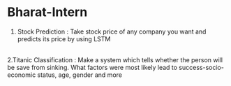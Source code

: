 # Bharat-Intern
1. Stock Prediction :
Take stock price of any company you
want and predicts its price by using LSTM <br>
<br>
2.Titanic Classification :
Make a system which tells whether the person will be
save from sinking. What factors were
most likely lead to success-socio-economic
status, age, gender and more
